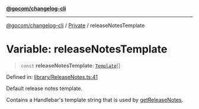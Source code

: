 [**@gocom/changelog-cli**](../README.md)

***

[@gocom/changelog-cli](../README.md) / [Private](../Internal/Private.md) / releaseNotesTemplate

# Variable: releaseNotesTemplate

> `const` **releaseNotesTemplate**: [`Template`](https://github.com/gocom/changelog)[]

Defined in: [library/ReleaseNotes.ts:41](https://github.com/gocom/changelog-cli/blob/05d5506a9c7659930eb07ecca802c0527f08d7d1/src/library/ReleaseNotes.ts#L41)

Default release notes template.

Contains a Handlebar's template string that is used by [getReleaseNotes](API.getReleaseNotes.md).

